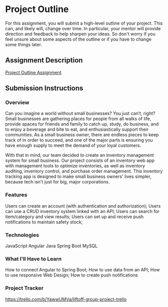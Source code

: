 # Project Outline
For this assignment, you will submit a high-level outline of your project. This can, and likely will, change over time. In particular, your mentor will provide direction and feedback to help sharpen your ideas. So don't worry if you feel unsure about some aspects of the outline or if you have to change some things later.

## Assignment Description
[Project Outline Assignment](https://education.launchcode.org/liftoff/modules/assignments/project-outline)

## Submission Instructions

### Overview
Can you imagine a world without small businesses? You just can’t, right? Small businesses are gathering places for people from all walks of life, provide spaces for friends and family to catch up, study, do business, and to enjoy a beverage and bite to eat, and enthusiastically support their communities. As a small business owner, there are endless pieces to keep track of in order to succeed, and one of the major parts is ensuring you have enough supply to meet the demand of your loyal customers. 

With that in mind, our team decided to create an inventory management system for small business. Our project consists of an inventory web app with management tools to optimize inventories, as well as inventory auditing, inventory control, and purchase order management. This inventory tracking app is designed to make small business owners' lives simpler, because tech isn't just for big, major corporations.


### Features
Users can create an account (with authentication and authorization);
Users can use a CRUD inventory system linked with an API;
Users can search for item/category and view results;
Users can set up and receive push notifications to maintain safety stock;

### Technologies
JavaScript
Angular
Java
Spring Boot
MySQL

### What I'll Have to Learn
How to connect Angular to Spring Boot;
How to use data from an API;
How to use responsive Web Design;
How to create push notifications

### Project Tracker
https://trello.com/b/YawwUMVa/liftoff-group-project-trello
